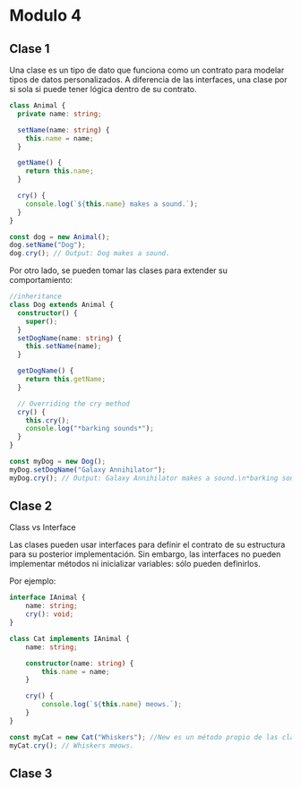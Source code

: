 # Modulo 4

## Clase 1

Una clase es un tipo de dato que funciona como un contrato para modelar tipos de datos personalizados. A diferencia de las interfaces, una clase por si sola si puede tener lógica dentro de su contrato.

```typescript
class Animal {
  private name: string;

  setName(name: string) {
    this.name = name;
  }

  getName() {
    return this.name;
  }

  cry() {
    console.log(`${this.name} makes a sound.`);
  }
}

const dog = new Animal();
dog.setName("Dog");
dog.cry(); // Output: Dog makes a sound.
```

Por otro lado, se pueden tomar las clases para extender su comportamiento:

```typescript
//inheritance
class Dog extends Animal {
  constructor() {
    super();
  }
  setDogName(name: string) {
    this.setName(name);
  }

  getDogName() {
    return this.getName;
  }

  // Overriding the cry method
  cry() {
    this.cry();
    console.log("*barking sounds*");
  }
}

const myDog = new Dog();
myDog.setDogName("Galaxy Annihilator");
myDog.cry(); // Output: Galaxy Annihilator makes a sound.\n*barking sounds*
```

## Clase 2

Class vs Interface

Las clases pueden usar interfaces para definir el contrato de su estructura para su posterior implementación. Sin embargo, las interfaces no pueden implementar métodos ni inicializar variables: sólo pueden definirlos.

Por ejemplo:

```typescript
interface IAnimal {
	name: string;
	cry(): void;
}

class Cat implements IAnimal {
	name: string;

	constructor(name: string) {
		this.name = name;
	}

	cry() {
		console.log(`${this.name} meows.`);
	}
}

const myCat = new Cat("Whiskers"); //New es un método propio de las clases
myCat.cry(); // Whiskers meows.
```


## Clase 3

